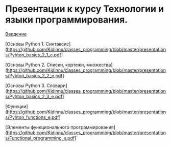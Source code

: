 # Презентации к курсу Технологии и языки программирования. 


[Введение](https://github.com/Kidinnu/classes_programming/blob/master/presentations/Introduction_e.pdf)

[Основы Python 1. Синтаксис](https://github.com/Kidinnu/classes_programming/blob/master/presentations/Pyhton_basics_2_1_e.pdf]

[Основы Python 2. Списки, кортежи, множества](https://github.com/Kidinnu/classes_programming/blob/master/presentations/Pyhton_basics_2_2_e.pdf]

[Основы Python 3. Словари](https://github.com/Kidinnu/classes_programming/blob/master/presentations/Pyhton_basics_2_3_e.pdf]

[Функции](https://github.com/Kidinnu/classes_programming/blob/master/presentations/Pyhton_functions_e.pdf]

[Элементы функционального программирования](https://github.com/Kidinnu/classes_programming/blob/master/presentations/Functional_programming_e.pdf]
